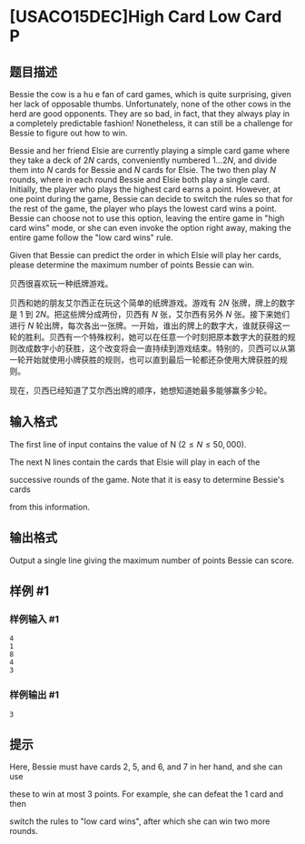 # [USACO15DEC]High Card Low Card P

## 题目描述

Bessie the cow is a hu e fan of card games, which is quite surprising, given her lack of opposable thumbs.  Unfortunately, none of the other cows in the herd are good opponents.  They are so bad, in fact, that they always play in a completely predictable fashion!  Nonetheless, it can still be a challenge for Bessie to figure out how to win.


Bessie and her friend Elsie are currently playing a simple card game where they take a deck of $2N$ cards, conveniently numbered $1 \ldots 2N$, and divide them into $N$ cards for Bessie and $N$ cards for Elsie.   The two then play $N$ rounds, where in each round Bessie and Elsie both play a single card.  Initially, the player who plays the highest card earns a point.  However, at one point  during the game, Bessie can decide to switch the rules so that for the rest of the game, the player who plays the lowest card wins a point.  Bessie can choose not to use this option, leaving the entire game in "high card wins" mode, or she can even invoke the option right away, making the entire game follow the "low card wins" rule.


Given that Bessie can predict the order in which Elsie will play her cards, please determine the maximum number of points Bessie can win.

贝西很喜欢玩一种纸牌游戏。

贝西和她的朋友艾尔西正在玩这个简单的纸牌游戏。游戏有 $2N$ 张牌，牌上的数字是 $1$ 到 $2N$。把这些牌分成两份，贝西有 $N$ 张，艾尔西有另外 $N$ 张。接下来她们进行 $N$ 轮出牌，每次各出一张牌。一开始，谁出的牌上的数字大，谁就获得这一轮的胜利。贝西有一个特殊权利，她可以在任意一个时刻把原本数字大的获胜的规则改成数字小的获胜，这个改变将会一直持续到游戏结束。特别的，贝西可以从第一轮开始就使用小牌获胜的规则，也可以直到最后一轮都还杂使用大牌获胜的规则。

现在，贝西已经知道了艾尔西出牌的顺序，她想知道她最多能够赢多少轮。


## 输入格式

The first line of input contains the value of N ($2 \leq N \leq 50,000$).


The next N lines contain the cards that Elsie will play in each of the

successive rounds of the game.  Note that it is easy to determine Bessie's cards

from this information.


## 输出格式

Output a single line giving the maximum number of points Bessie can score.


## 样例 #1

### 样例输入 #1
```
4
1
8
4
3
```

### 样例输出 #1

```
3
```

## 提示

Here, Bessie must have cards 2, 5, and 6, and 7 in her hand, and she can use

these to win at most 3 points.  For example, she can defeat the 1 card and then

switch the rules to "low card wins", after which she can win two more rounds.

